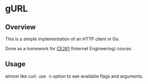 # gURL

## Overview

This is a simple implementation of an HTTP client in Go.

Done as a homework for [CE261](https://github.com/aut-ce/CE261-web) (Internet Engineering) course.

## Usage

almost like curl. use `-h` option to see available flags and arguments.